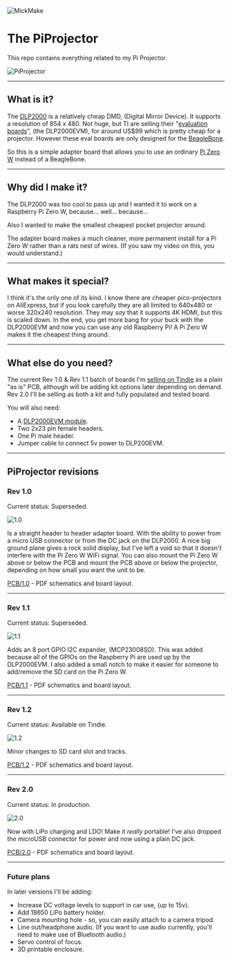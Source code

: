 
![MickMake](https://www.mickmake.com/banner.png)


# The PiProjector
This repo contains everything related to my Pi Projector.

![PiProjector](https://github.com/MickMake/Project-PiProjector/raw/master/PiProjector.jpg)

---
## What is it?
The [DLP2000](http://www.ti.com/product/DLP2000) is a relatively cheap DMD, (Digital Mirror Device). It supports a resolution of 854 x 480. Not huge, but TI are selling their "[evaluation boards](http://www.ti.com/tool/DLPDLCR2000EVM)", (the DLP2000EVM), for around US$99 which is pretty cheap for a projector. However these eval boards are only designed for the [BeagleBone](http://beagleboard.org/bone).

So this is a simple adapter board that allows you to use an ordinary [Pi Zero W](https://www.raspberrypi.org/products/raspberry-pi-zero-w/) instead of a BeagleBone.


---
## Why did I make it?
The DLP2000 was too cool to pass up and I wanted it to work on a Raspberry Pi Zero W, because... well... because...

Also I wanted to make the smallest cheapest pocket projector around.

The adapter board makes a much cleaner, more permanent install for a Pi Zero W rather than a rats nest of wires. (If you saw my video on this, you would understand.)


---
## What makes it special?
I think it's the only one of its kind. I know there are cheaper pico-projectors on AliExpress, but if you look carefully they are all limited to 640x480 or worse 320x240 resolution. They may *say* that it supports 4K HDMI, but this is scaled down.
In the end, you get more bang for your buck with the DLP2000EVM and now you can use any old Raspberry Pi! A Pi Zero W makes it the cheapest thing around.


---
## What else do you need?
The current Rev 1.0 & Rev 1.1 batch of boards I'm [selling on Tindie](https://www.tindie.com/products/mickmake/pi-projector/) as a plain "as is" PCB, although will be adding kit options later depending on demand.
Rev 2.0 I'll be selling as both a kit and fully populated and tested board.

You will also need:

* A [DLP2000EVM module](http://www.ti.com/tool/DLPDLCR2000EVM).
* Two 2x23 pin female headers.
* One Pi male header.
* Jumper cable to connect 5v power to DLP200EVM.


---
## PiProjector revisions

### Rev 1.0

Current status: Superseded.

![1.0](https://github.com/MickMake/Project-PiProjector/raw/master/PCB/1.0/PiProjector-1.0-top.png)

Is a straight header to header adapter board. With the ability to power from a micro USB connector or from the DC jack on the DLP2000.
A nice big ground plane gives a rock solid display, but I've left a void so that it doesn't interfere with the Pi Zero W WiFi signal.
You can also mount the Pi Zero W above or below the PCB and mount the PCB above or below the projector, depending on how small you want the unit to be.

[PCB/1.0](PCB/1.0) - PDF schematics and board layout.


---
### Rev 1.1

Current status: Superseded.

![1.1](https://github.com/MickMake/Project-PiProjector/raw/master/PCB/1.1/PiProjector-1.1-top.png)

Adds an 8 port GPIO I2C expander, (MCP23008SO). This was added because all of the GPIOs on the Raspberry Pi are used up by the DLP2000EVM.
I also added a small notch to make it easier for someone to add/remove the SD card on the Pi Zero W.

[PCB/1.1](PCB/1.1) - PDF schematics and board layout.


---
### Rev 1.2

Current status: Available on Tindie.

![1.2](https://github.com/MickMake/Project-PiProjector/raw/master/PCB/1.2/PiProjector-1.2-top.png)

Minor changes to SD card slot and tracks.

[PCB/1.2](PCB/1.2) - PDF schematics and board layout.


---
### Rev 2.0

Current status: In production.

![2.0](https://github.com/MickMake/Project-PiProjector/raw/master/PCB/2.0/PiProjector-2.0.png)

Now with LiPo charging and LDO! Make it *really* portable! I've also dropped the microUSB connector for power and now using a plain DC jack.

[PCB/2.0](PCB/2.0) - PDF schematics and board layout.


---
### Future plans

In later versions I'll be adding:

* Increase DC voltage levels to support in car use, (up to 15v).
* Add 18650 LiPo battery holder.
* Camera mounting hole - so, you can easily attach to a camera tripod.
* Line out/headphone audio. (If you want to use audio currently, you'll need to make use of Bluetooth audio.)
* Servo control of focus.
* 3D printable enclosure.

